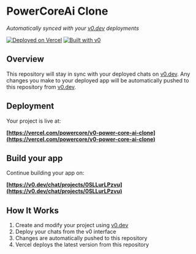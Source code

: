 # PowerCoreAi Clone

*Automatically synced with your [v0.dev](https://v0.dev) deployments*

[![Deployed on Vercel](https://img.shields.io/badge/Deployed%20on-Vercel-black?style=for-the-badge&logo=vercel)](https://vercel.com/powercore/v0-power-core-ai-clone)
[![Built with v0](https://img.shields.io/badge/Built%20with-v0.dev-black?style=for-the-badge)](https://v0.dev/chat/projects/0SLLurLPzvu)

## Overview

This repository will stay in sync with your deployed chats on [v0.dev](https://v0.dev).
Any changes you make to your deployed app will be automatically pushed to this repository from [v0.dev](https://v0.dev).

## Deployment

Your project is live at:

**[https://vercel.com/powercore/v0-power-core-ai-clone](https://vercel.com/powercore/v0-power-core-ai-clone)**

## Build your app

Continue building your app on:

**[https://v0.dev/chat/projects/0SLLurLPzvu](https://v0.dev/chat/projects/0SLLurLPzvu)**

## How It Works

1. Create and modify your project using [v0.dev](https://v0.dev)
2. Deploy your chats from the v0 interface
3. Changes are automatically pushed to this repository
4. Vercel deploys the latest version from this repository